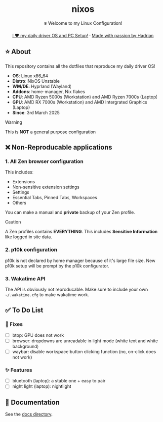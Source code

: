 <div align="center">
  <h1 align="center">nixos</h3>
  <p align="center">
    ❄️ Welcome to my Linux Configuration! 
    <br />
    <br />
    <a href="https://hadrian.cc">I ❤️ my daily driver OS and PC Setup!</a>
    ·
    <a href="https://hadrian.cc">Made with passion by Hadrian</a>
  </p>
</div>

## ⭐ About
This repository contains all the dotfiles that reproduce my daily driver OS!
- **OS**: Linux x86_64
- **Distro**: NixOS Unstable
- **WM/DE**: Hyprland (Wayland)
- **Addons**: home-manager, Nix flakes
- **CPU**: AMD Ryzen 5000s (Workstation) and AMD Ryzen 7000s (Laptop)
- **GPU**: AMD RX 7000s (Workstation) and AMD Intergrated Graphics (Laptop)
- **Since**: 3rd March 2025

> [!WARNING]  
> This is **NOT** a general purpose configuration

## ❌ Non-Reproducable applications
### 1. All Zen browser configuration 
This includes:
  - Extensions
  - Non-sensitive extension settings
  - Settings
  - Essential Tabs, Pinned Tabs, Workspaces
  - Others

You can make a manual and **private** backup of your Zen profile.
> [!CAUTION]
> A Zen profiles contains **EVERYTHING**. This includes **Sensitive Information** like logged in site data. 

### 2. p10k configuration
p10k is not declared by home manager because of it's large file size. New p10k setup will be prompt by the p10k configurator.

### 3. Wakatime API
The API is obviously not reproducable. Make sure to include your own `~/.wakatime.cfg` to make wakatime work. 

## ✅ To Do List
### 🚧 Fixes
- [ ] btop: GPU does not work
- [ ] browser: dropdowns are unreadable in light mode (white text and white background)
- [ ] waybar: disable workspace button clicking function (no, on-click does not work)
### ✨ Features
- [ ] bluetooth (laptop): a stable one + easy to pair
- [ ] night light (laptop): nightlight
## 📑 Documentation
See the [docs directory](docs).
